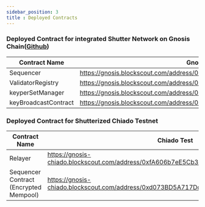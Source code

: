 ```yaml
---
sidebar_position: 3
title : Deployed Contracts
---
```


### Deployed Contract for integrated Shutter Network on Gnosis Chain([Github](https://github.com/shutter-network/shutter-keyper-deployment/tree/gnosis/main?tab=readme-ov-file#contract-deployments))

| Contract Name | Gnosis Chain Mainnet |
| ------------  | ------------------------------------ |
| Sequencer     |  https://gnosis.blockscout.com/address/0xc5C4b277277A1A8401E0F039dfC49151bA64DC2E |
| ValidatorRegistry | https://gnosis.blockscout.com/address/0xefCC23E71f6bA9B22C4D28F7588141d44496A6D6 |
| keyperSetManager  | https://gnosis.blockscout.com/address/0x7C2337f9bFce19d8970661DA50dE8DD7d3D34abb |
| keyBroadcastContract | https://gnosis.blockscout.com/address/0x626dB87f9a9aC47070016A50e802dd5974341301 |


### Deployed Contract for Shutterized Chiado Testnet


| Contract Name | Chiado Test |
| ------------  | ------------------------------------ |
| Relayer       | https://gnosis-chiado.blockscout.com/address/0xfA606b7eE5Cb3Bb4580FBAa304fE245F91799418 |
| Sequencer Contract (Encrypted Mempool) | https://gnosis-chiado.blockscout.com/address/0xd073BD5A717Dce1832890f2Fdd9F4fBC4555e41A